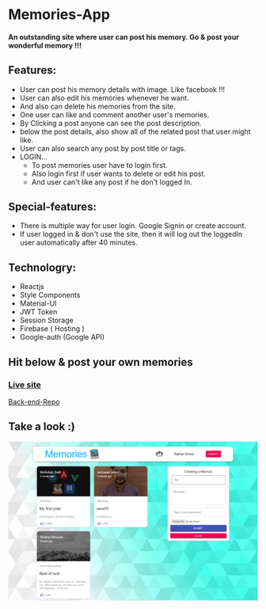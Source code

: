 # Memories-App
#### An outstanding site where user can post his memory. Go & post your wonderful memory !!!

## Features:
+ User can post his memory details with image. Like facebook !!!
+ User can also edit his memories whenever he want.
+ And also can delete his memories from the site.
+ One user can like and comment another user's memories.
+ By Clicking a post anyone can see the post description.
+ below the post details, also show all of the related post that user might like.
+ User can also search any post by  post title or tags.
+ LOGIN...
   * To post memories user have to login first.
   * Also login first if user wants to delete or edit his post.
   * And user can't like any post if he don't logged In.

## Special-features: 
+ There is multiple way for user login. Google Signin or create account.
+ If user logged in & don't use the site, then it will log out the loggedIn user automatically after 40 minutes.

## Technologry: 
+ Reactjs
+ Style Components
+ Material-UI
+ JWT Token
+ Session Storage
+ Firebase ( Hosting )
+ Google-auth (Google API)

##  Hit below & post your own memories
### [Live site](https://memories-e2c87.web.app/)

[Back-end-Repo](https://github.com/raihanwebmaster/MERN-Project---server)

## Take a look :)
![alt_text](images/download.png)
